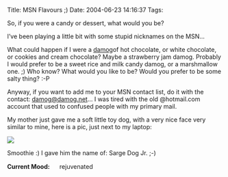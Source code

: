 Title: MSN Flavours ;)
Date: 2004-06-23 14:16:37
Tags: 

<p>So, if you were a candy or dessert, what would you be?

I&#8217;ve been playing a little bit with some stupid nicknames on the MSN&#8230;

What could happen if I were a <a href="mailto:damog@damog.net">damog</a>of hot chocolate, or white chocolate, or cookies and cream chocolate? Maybe a strawberry jam damog. Probably I would prefer to be a sweet rice and milk candy damog, or a marshmallow one. ;) Who know? What would you like to be? Would you prefer to be some salty thing? :-P

Anyway, if you want to add me to your MSN contact list, do it with the contact: damog@damog.net&#8230; I was tired with the old @hotmail.com account that used to confused people with my primary mail.

My mother just gave me a soft little toy dog, with a very nice face very similar to mine, here is a pic, just next to my laptop:

</p>
<a href="http://damog.net/images/sarge-dog.png"><img src="http://www.damog.net/images/sarge-dog-thumb.png"/></a><p>

Smoothie :) I gave him the name of: Sarge Dog Jr. ;-)
</p>
<strong>Current Mood:</strong> <img width="15" height="15" src="http://stat.livejournal.com/img/mood/growf/smileys/smile.gif"/> rejuvenated
